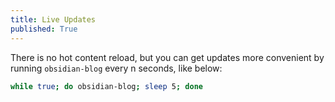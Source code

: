 ```yaml
---
title: Live Updates
published: True
---
```


There is no hot content reload, but you can get updates more convenient by running `obsidian-blog` every n seconds, like below:

```bash
while true; do obsidian-blog; sleep 5; done
```
